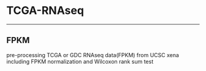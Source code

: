 # TCGA-RNAseq
-------------
## FPKM
pre-processing TCGA or GDC RNAseq data(FPKM) from UCSC xena \
including FPKM normalization and Wilcoxon rank sum test

